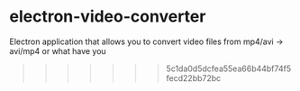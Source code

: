 # electron-video-converter
Electron application that allows you to convert video files from mp4/avi -> avi/mp4 or what have you
>>>>>>> 5c1da0d5dcfea55ea66b44bf74f5fecd22bb72bc
